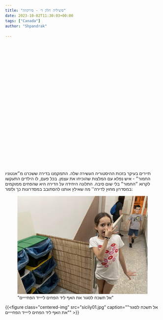 ```yaml
---
title: "סיציליה חלק ד׳ - סירקוזה"
date: 2023-10-02T11:30:03+00:00
tags: ["Canada"]
author: "Shpandrak"

---
```




<div id="map" style="height: 400px;"></div>

<link rel="stylesheet" href="https://unpkg.com/leaflet/dist/leaflet.css" />
<script src="https://unpkg.com/leaflet/dist/leaflet.js"></script>

<script>
document.addEventListener("DOMContentLoaded", function () {
  var map = L.map('map').setView([56.1304, -106.3468], 4); // Center on Canada

  L.tileLayer('https://{s}.tile.openstreetmap.org/{z}/{x}/{y}.png', {
    attribution: '',
    maxZoom: 10
  }).addTo(map);

  // Define your route points
  const points = [
    { name: "Vancouver", lat: 49.2827, lon: -123.1207, link: "/posts/vancouver/" },
    { name: "Banff", lat: 51.1784, lon: -115.5708, link: "/posts/banff/" },
    { name: "Toronto", lat: 43.65107, lon: -79.347015, link: "/posts/toronto/" }
  ];

  const latlngs = [];

  points.forEach(p => {
    const marker = L.marker([p.lat, p.lon]).addTo(map);
    marker.bindTooltip(`<a href="${p.link}">${p.name}</a>`, {permanent: false, direction: "top"});
    latlngs.push([p.lat, p.lon]);
  });

  // Optional: draw line trace
  L.polyline(latlngs, { color: 'blue' }).addTo(map);
});
</script>

תיירים בעיקר בזכות ההיסטוריה העשירה שלה. התמקמנו בדירה ששכרנו מ״אנטוניו החמור״ - איש נפלא עם המלצות שהוכיחו את עצמן. בכל פעם, לו הילדים התעקשו לקרוא ״החמור״ בלי שום סיבה. התלונה היחידה על הדירה היא שהפחים ממוקמים במסדרון מחוץ לדירה'' מה שאילץ אותנו להסתובב במסדרונות כך ולזמר:

<figure class="centered-img">
  <img src="sicily01.jpg"/>
  <figcaption>"אל תשכח לסגור את האף ליד הפחים לייייד הפחיייים"</figcaption>
</figure>

{{<figure class="centered-img" src="sicily01.jpg" caption="\"אל תשכח לסגור את האף ליד הפחים לייייד הפחיייים\"" >}}
